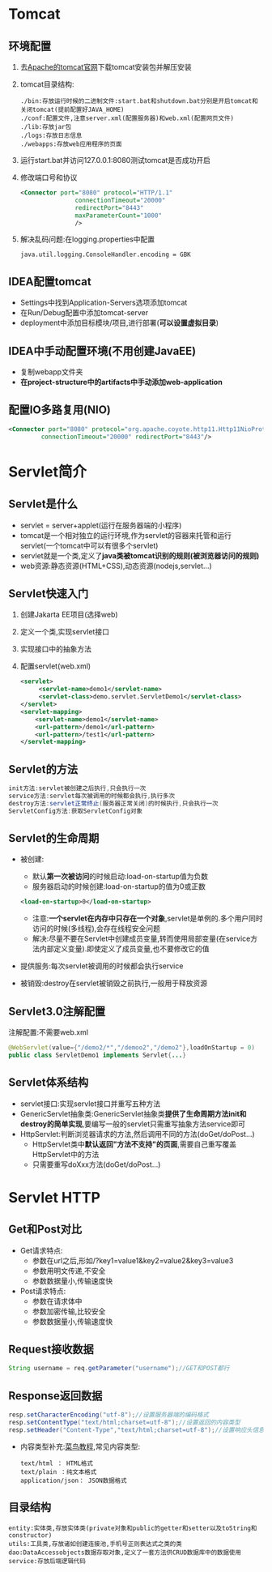 # Tomcat

## 环境配置

1. 去[Apache的tomcat官网](https://tomcat.apache.org/)下载tomcat安装包并解压安装

2. tomcat目录结构:

   ```
   ./bin:存放运行时候的二进制文件:start.bat和shutdown.bat分别是开启tomcat和关闭tomcat(提前配置好JAVA_HOME)
   ./conf:配置文件,注意server.xml(配置服务器)和web.xml(配置网页文件)
   ./lib:存放jar包
   ./logs:存放日志信息
   ./webapps:存放web应用程序的页面
   ```

3. 运行start.bat并访问127.0.0.1:8080测试tomcat是否成功开启

4. 修改端口号和协议

   ```xml
   <Connector port="8080" protocol="HTTP/1.1"
                  connectionTimeout="20000"
                  redirectPort="8443"
                  maxParameterCount="1000"
                  />
   ```

5. 解决乱码问题:在logging.properties中配置

   ```properties
   java.util.logging.ConsoleHandler.encoding = GBK
   ```

## IDEA配置tomcat

- Settings中找到Application-Servers选项添加tomcat
- 在Run/Debug配置中添加tomcat-server
- deployment中添加目标模块/项目,进行部署(**可以设置虚拟目录**)

## IDEA中手动配置环境(不用创建JavaEE)

- 复制webapp文件夹
- **在project-structure中的artifacts中手动添加web-application**

## 配置IO多路复用(NIO)

```xml
<Connector port="8080" protocol="org.apache.coyote.http11.Http11NioProtocol" 
         connectionTimeout="20000" redirectPort="8443"/>
```



# Servlet简介

## Servlet是什么

- servlet = server+applet(运行在服务器端的小程序)
- tomcat是一个相对独立的运行环境,作为servlet的容器来托管和运行servlet(一个tomcat中可以有很多个servlet)
- servlet就是一个类,定义了**java类被tomcat识别的规则(被浏览器访问的规则)**
- web资源:静态资源(HTML+CSS),动态资源(nodejs,servlet...)

## Servlet快速入门

1. 创建Jakarta EE项目(选择web)

2. 定义一个类,实现servlet接口

3. 实现接口中的抽象方法

4. 配置servlet(web.xml)

   ```xml
   <servlet>
        <servlet-name>demo1</servlet-name>
        <servlet-class>demo.servlet.ServletDemo1</servlet-class>
   </servlet>
   <servlet-mapping>
       <servlet-name>demo1</servlet-name>
       <url-pattern>/demo1</url-pattern>
       <url-pattern>/test1</url-pattern>
   </servlet-mapping>
   ```

## Servlet的方法

```java
init方法:servlet被创建之后执行,只会执行一次
service方法:servlet每次被调用的时候都会执行,执行多次
destroy方法:servlet正常终止(服务器正常关闭)的时候执行,只会执行一次
ServletConfig方法:获取ServletConfig对象
```
## Servlet的生命周期

- 被创建:

  - 默认**第一次被访问**的时候启动:load-on-startup值为负数
  - 服务器启动的时候创建:load-on-startup的值为0或正数

  ```xml
  <load-on-startup>0</load-on-startup>
  ```

  - 注意:**一个servlet在内存中只存在一个对象**,servlet是单例的.多个用户同时访问的时候(多线程),会存在线程安全问题
  - 解决:尽量不要在Servlet中创建成员变量,转而使用局部变量(在service方法内部定义变量).即使定义了成员变量,也不要修改它的值

- 提供服务:每次servlet被调用的时候都会执行service
- 被销毁:destroy在servlet被销毁之前执行,一般用于释放资源

## Servlet3.0注解配置

注解配置:不需要web.xml

```java
@WebServlet(value={"/demo2/*","/demoo2","/demo2"},loadOnStartup = 0)
public class ServletDemo1 implements Servlet{...}
```

## Servlet体系结构

- servlet接口:实现servlet接口并重写五种方法
- GenericServlet抽象类:GenericServlet抽象类**提供了生命周期方法init和destroy的简单实现**,要编写一般的servlet只需重写抽象方法service即可
- HttpServlet:判断浏览器请求的方法,然后调用不同的方法(doGet/doPost...)
  - HttpServlet类中**默认返回"方法不支持"的页面**,需要自己重写覆盖HttpServlet中的方法
  - 只需要重写doXxx方法(doGet/doPost...)

# Servlet HTTP

## Get和Post对比

- Get请求特点:
  - 参数在url之后,形如/?key1=value1&key2=value2&key3=value3
  - 参数用明文传递,不安全
  - 参数数据量小,传输速度快
- Post请求特点:
  - 参数在请求体中
  - 参数加密传输,比较安全
  - 参数数据量小,传输速度快

## Request接收数据

```java
String username = req.getParameter("username");//GET和POST都行
```

## Response返回数据

```java
resp.setCharacterEncoding("utf-8");//设置服务器端的编码格式
resp.setContentType("text/html;charset=utf-8");//设置返回的内容类型
resp.setHeader("Content-Type","text/html;charset=utf-8");//设置响应头信息
```

- 内容类型补充:[菜鸟教程](https://www.runoob.com/http/http-content-type.html),常见内容类型:

  ```
  text/html ： HTML格式
  text/plain ：纯文本格式
  application/json： JSON数据格式
  ```

## 目录结构

```
entity:实体类,存放实体类(private对象和public的getter和setter以及toString和constructor)
utils:工具类,存放诸如创建连接池,手机号正则表达式之类的类
dao:DataAccessobjects数据存取对象,定义了一套方法供CRUD数据库中的数据使用
service:存放后端逻辑代码
```

